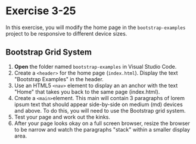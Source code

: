 # Exercise 3-25

In this exercise, you will modify the home page in the `bootstrap-examples` project to be responsive to different device sizes.

## Bootstrap Grid System

1.  **Open** the folder named `bootstrap-examples`
in Visual Studio Code.
1. Create a `<header>` for the home page (`index.html`). Display the text "Bootstrap Examples" in the header.
1. Use an HTML5 `<nav>` element to display an an anchor with the text "Home" that takes you back to the same page (index.html).
1. Create a `<main>`element. This main will contain 3 paragraphs of lorem ipsum text that should appear side-by-side on medium (md) devices and above. To do this, you will need to use the Bootstrap grid system.
1. Test your page and work out the kinks.
1. After your page looks okay on a full screen browser, resize the browser to be narrow and watch the paragraphs "stack" within a smaller display area.
